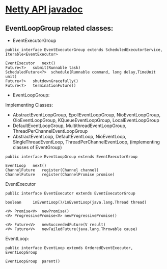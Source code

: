 # [Netty API javadoc](https://netty.io/4.1/api/index.html)

## EventLoopGroup related classes:
- EventExecutorGroup
```
public interface EventExecutorGroup extends ScheduledExecutorService, Iterable<EventExecutor>

EventExecutor 	next()
Future<?> 	submit(Runnable task)
ScheduledFuture<?> 	schedule(Runnable command, long delay,TimeUnit unit) 
Future<?> 	shutdownGracefully()
Future<?> 	terminationFuture()
```

- EventLoopGroup:

Implementing Classes:
   - AbstractEventLoopGroup, EpollEventLoopGroup, NioEventLoopGroup, OioEventLoopGroup, KQueueEventLoopGroup, LocalEventLoopGroup
   - DefaultEventLoopGroup, MultithreadEventLoopGroup, ThreadPerChannelEventLoopGroup
   - AbstractEventLoop, DefaultEventLoop, NioEventLoop, SingleThreadEventLoop, ThreadPerChannelEventLoop,  (implementing classes of EventGroup)
     
```
public interface EventLoopGroup extends EventExecutorGroup

EventLoop 	next()
ChannelFuture 	register(Channel channel)
ChannelFuture 	register(ChannelPromise promise)
```

EventExecutor
```
public interface EventExecutor extends EventExecutorGroup

boolean 	inEventLoop()/inEventLoop(java.lang.Thread thread)

<V> Promise<V> 	newPromise()
<V> ProgressivePromise<V> newProgressivePromise()

<V> Future<V> 	newSucceededFuture(V result)
<V> Future<V> 	newFailedFuture(java.lang.Throwable cause)
```

EventLoop:
```
public interface EventLoop extends OrderedEventExecutor, EventLoopGroup

EventLoopGroup 	parent()
```


